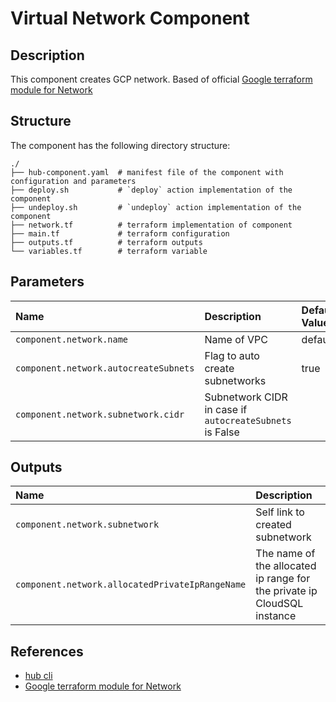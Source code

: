 # Virtual Network Component

## Description

This component creates GCP network. Based of official [Google terraform module for Network]

## Structure

The component has the following directory structure:

```text
./
├── hub-component.yaml  # manifest file of the component with configuration and parameters
├── deploy.sh           # `deploy` action implementation of the component
├── undeploy.sh         # `undeploy` action implementation of the component
├── network.tf          # terraform implementation of component
├── main.tf             # terraform configuration
├── outputs.tf          # terraform outputs
└── variables.tf        # terraform variable
```

## Parameters

| Name      | Description | Default Value | Required
| :-------- | :--------   | :--------     | :--:
| `component.network.name` | Name of VPC | default | x
| `component.network.autocreateSubnets` | Flag to auto create subnetworks | true | |
| `component.network.subnetwork.cidr` | Subnetwork CIDR in case if `autocreateSubnets` is False | | |

## Outputs

| Name      | Description |
| :-------- | :--------   |
| `component.network.subnetwork` | Self link to created subnetwork |
| `component.network.allocatedPrivateIpRangeName` | The name of the allocated ip range for the private ip CloudSQL instance |

## References

* [hub cli](https://github.com/agilestacks/hub/wiki)
* [Google terraform module for Network]

[Google terraform module for Network]: https://github.com/terraform-google-modules/terraform-google-network
